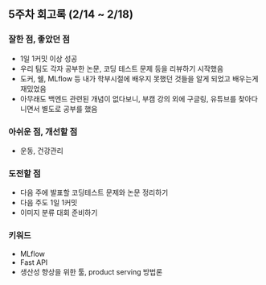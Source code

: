 ## 5주차 회고록 (2/14 ~ 2/18)

### 잘한 점, 좋았던 점
- 1일 1커밋 이상 성공
- 우리 팀도 각자 공부한 논문, 코딩 테스트 문제 등을 리뷰하기 시작했음
- 도커, 쉘, MLflow 등 내가 학부시절에 배우지 못했던 것들을 알게 되었고 배우는게 재밌었음
- 아무래도 백엔드 관련된 개념이 없다보니, 부캠 강의 외에 구글링, 유튜브를 찾아다니면서 별도로 공부를 했음 

### 아쉬운 점, 개선할 점
- 운동, 건강관리

### 도전할 점
- 다음 주에 발표할 코딩테스트 문제와 논문 정리하기
- 다음 주도 1일 1커밋 
- 이미지 분류 대회 준비하기

### 키워드
- MLflow
- Fast API
- 생산성 향상을 위한 툴, product serving 방법론 
